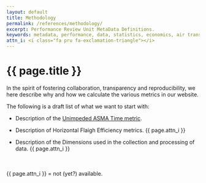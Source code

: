 ```yaml
---
layout: default
title: Methodology
permalink: /references/methodology/
excerpt: Performance Review Unit MetaData Definitions.
keywords: metadata, performance, data, statistics, economics, air transport, flights, europe, cost efficiency
attn_i: <i class="fa pru fa-exclamation-triangle"></i>
---
```

<style>
  i.fa.pru {color: #337ab7;}
</style>

# {{ page.title }}

In the spirit of fostering collaboration, transparency and reproducibility, we here describe
why and how we calculate the various metrics in our website.

The following is a draft list of what we want to start with:

* Description of the [Unimpeded ASMA Time metric](/references/methodology/unimpeded_asma_time.html).

* Description of Horizontal Flaigh Efficiency metrics. {{ page.attn_i }}

* Description of the Dimensions used in the collection and processing of data. {{ page.attn_i }}

<br><br>
{{ page.attn_i }} = not (yet?) available.<br>

